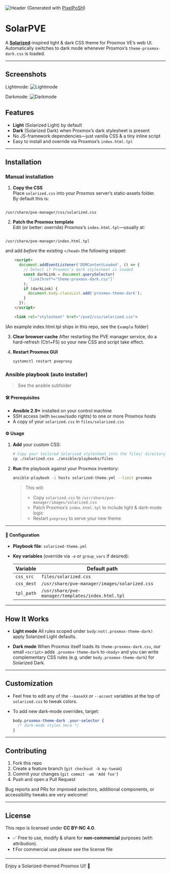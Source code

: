 ![Header](./images/header.png)
(Generated with [PixelPoSH](https://github.com/dabeastnet/PixelPoSH))
# SolarPVE

A **[Solarized](https://ethanschoonover.com/solarized/)**-inspired light & dark CSS theme for Proxmox VE’s web UI.  
Automatically switches to dark mode whenever Proxmox’s `theme-proxmox-dark.css` is loaded.

---

## Screenshots
Lightmode:
![Lightmode](./images/light.png)

Darkmode:
![Darkmode](./images/dark.png)


## Features

- **Light** (Solarized Light) by default  
- **Dark** (Solarized Dark) when Proxmox’s dark stylesheet is present  
- No JS-framework dependencies—just vanilla CSS & a tiny inline script  
- Easy to install and override via Proxmox’s `index.html.tpl`

---

## Installation

### Manual installation

1. **Copy the CSS**  
   Place `solarized.css` into your Proxmox server’s static‐assets folder.  
   By default this is:  
```

/usr/share/pve-manager/css/solarized.css

```

2. **Patch the Proxmox template**  
Edit (or better: override) Proxmox’s `index.html.tpl`—usually at:  
```

/usr/share/pve-manager/index.html.tpl

````
and add *before* the existing `</head>` the following snippet:

```html
    <script>
      document.addEventListener('DOMContentLoaded', () => {
        // Detect if Proxmox’s dark stylesheet is loaded
        const darkLink = document.querySelector(
          'link[href*="theme-proxmox-dark.css"]'
        );
        if (darkLink) {
          document.body.classList.add('proxmox-theme-dark');
        }
      });
    </script>

    <link rel="stylesheet" href="/pve2/css/solarized.css">
````
(An example index.html.tpl ships in this repo, see the `Example` folder)

3. **Clear browser cache**
   After restarting the PVE manager service, do a hard-refresh (Ctrl+F5) so your new CSS and script take effect.

4. **Restart Proxmox GUI**

   ```bash
   systemctl restart pveproxy
   ```

### Ansible playbook (auto installer)
> See the ansible subfolder

#### 🛠️ Prerequisites

* **Ansible 2.9+** installed on your control machine
* SSH access (with `become`/sudo rights) to one or more Proxmox hosts
* A copy of your `solarized.css` in `files/solarized.css`


#### ⚙️ Usage

1. **Add** your custom CSS:

   ```bash
   # Copy your tailored Solarized stylesheet into the files/ directory
   cp ./solarized.css ./ansible/playbooks/files
   ```

2. **Run** the playbook against your Proxmox inventory:

   ```bash
   ansible-playbook -i hosts solarized-theme.yml --limit proxmox
   ```

   > This will:
   >
   > * Copy `solarized.css` to `/usr/share/pve-manager/images/solarized.css`
   > * Patch Proxmox’s `index.html.tpl` to include light & dark-mode logic
   > * Restart `pveproxy` to serve your new theme

---

#### 🔧 Configuration

* **Playbook file**: `solarized-theme.yml`
* **Key variables** (override via `-e` or `group_vars` if desired):

  | Variable   | Default path                                      |
  | ---------- | ------------------------------------------------- |
  | `css_src`  | `files/solarized.css`                             |
  | `css_dest` | `/usr/share/pve-manager/images/solarized.css`     |
  | `tpl_path` | `/usr/share/pve-manager/templates/index.html.tpl` |


---

## How It Works

* **Light mode**
  All rules scoped under `body:not(.proxmox-theme-dark)` apply Solarized Light defaults.

* **Dark mode**
  When Proxmox itself loads its `theme-proxmox-dark.css`, our small `<script>` adds `.proxmox-theme-dark` to `<body>` and you can write complementary CSS rules (e.g. under `body.proxmox-theme-dark`) for Solarized Dark.

---

## Customization

* Feel free to edit any of the `--baseXX` or `--accent` variables at the top of `solarized.css` to tweak colors.
* To add new dark-mode overrides, target:

  ```css
  body.proxmox-theme-dark .your-selector {
    /* dark-mode styles here */
  }
  ```

---

## Contributing

1. Fork this repo
2. Create a feature branch (`git checkout -b my-tweak`)
3. Commit your changes (`git commit -am 'Add foo'`)
4. Push and open a Pull Request

Bug reports and PRs for improved selectors, additional components, or accessibility tweaks are very welcome!

---

## License

This repo is licensed under **CC BY-NC 4.0**.

* ✅ Free to use, modify & share for **non-commercial** purposes (with attribution).
* ❗️ For commercial use please see the license file

---

Enjoy a Solarized-themed Proxmox UI! 🚀



